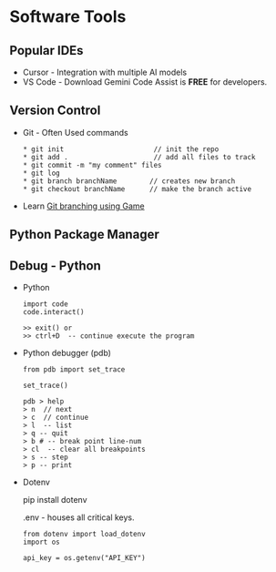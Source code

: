 # Software Tools
## Popular IDEs 
* Cursor - Integration with multiple AI models
* VS Code - Download Gemini Code Assist is **FREE** for developers.

## Version Control
* Git - Often Used commands
  ```
  * git init                      // init the repo
  * git add .                     // add all files to track
  * git commit -m "my comment" files
  * git log
  * git branch branchName        // creates new branch
  * git checkout branchName      // make the branch active
  ```
    
* Learn [Git branching using Game](https://learngitbranching.js.org/)

## Python Package Manager

## Debug - Python
* Python
  ```
  import code
  code.interact()

  >> exit() or
  >> ctrl+D  -- continue execute the program
  ```
* Python debugger (pdb)
  ```
  from pdb import set_trace

  set_trace()
  
  pdb > help
  > n  // next
  > c  // continue
  > l  -- list
  > q -- quit
  > b # -- break point line-num
  > cl  -- clear all breakpoints
  > s -- step
  > p -- print
  ```
* Dotenv
  
  pip install dotenv
  
  .env - houses all critical keys.
  
  ```
  from dotenv import load_dotenv
  import os

  api_key = os.getenv("API_KEY")
  ```
  
